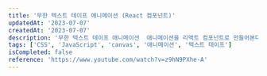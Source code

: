 ```yaml
---
title: '무한 텍스트 테이프 애니메이션 (React 컴포넌트)'
updatedAt: '2023-07-07'
createdAt: '2023-07-07'
description: '무한 텍스트 테이프 애니메이션  애니메이션을 리액트 컴포넌트로 만들어본다.'
tags: ['CSS', 'JavaScript', 'canvas', '애니메이션', '텍스트 테이프']
isCompleted: false
reference: 'https://www.youtube.com/watch?v=z9hN9PXhe-A'
---
```

